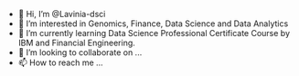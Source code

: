 - 👋 Hi, I’m @Lavinia-dsci
- 👀 I’m interested in Genomics, Finance, Data Science and Data Analytics
- 🌱 I’m currently learning Data Science Professional Certificate Course by IBM and Financial Engineering. 
- 💞️ I’m looking to collaborate on ...
- 📫 How to reach me ...

<!---
Lavinia-dsci/Lavinia-dsci is a ✨ special ✨ repository because its `README.md` (this file) appears on your GitHub profile.
You can click the Preview link to take a look at your changes.
--->
